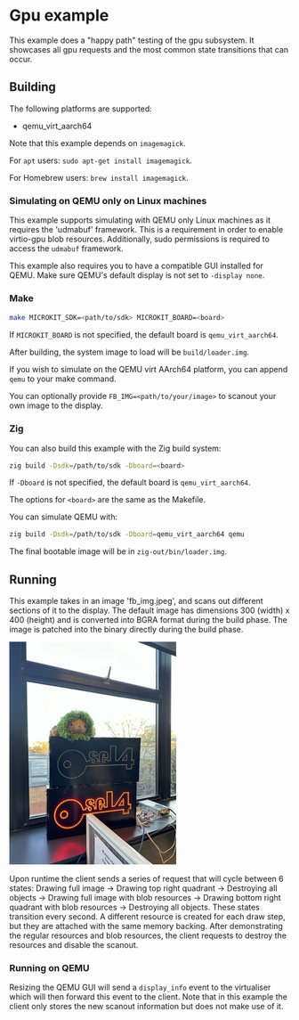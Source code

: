<!--
   Copyright 2022, UNSW
   SPDX-License-Identifier: CC-BY-SA-4.0
-->
# Gpu example

This example does a "happy path" testing of the gpu subsystem. It showcases all
gpu requests and the most common state transitions that can occur.

## Building

The following platforms are supported:
* qemu_virt_aarch64

Note that this example depends on `imagemagick`.

For `apt` users: `sudo apt-get install imagemagick`.

For Homebrew users: `brew install imagemagick`.

### Simulating on QEMU only on Linux machines
This example supports simulating with QEMU only Linux machines as it requires the
'udmabuf' framework. This is a requirement in order to enable virtio-gpu blob resources.
Additionally, sudo permissions is required to access the `udmabuf` framework.

This example also requires you to have a compatible GUI installed for QEMU.
Make sure QEMU's default display is not set to `-display none`.

### Make

```sh
make MICROKIT_SDK=<path/to/sdk> MICROKIT_BOARD=<board>
```

If `MICROKIT_BOARD` is not specified, the default board is `qemu_virt_aarch64`.

After building, the system image to load will be `build/loader.img`.

If you wish to simulate on the QEMU virt AArch64 platform, you can append `qemu` to your make command.

You can optionally provide `FB_IMG=<path/to/your/image>` to scanout your own image to the display.

### Zig

You can also build this example with the Zig build system:
```sh
zig build -Dsdk=/path/to/sdk -Dboard=<board>
```

If `-Dboard` is not specified, the default board is `qemu_virt_aarch64`.

The options for `<board>` are the same as the Makefile.

You can simulate QEMU with:
```sh
zig build -Dsdk=/path/to/sdk -Dboard=qemu_virt_aarch64 qemu
```

The final bootable image will be in `zig-out/bin/loader.img`.

## Running

This example takes in an image 'fb_img.jpeg', and scans out different sections of it to the display.
The default image has dimensions 300 (width) x 400 (height) and is converted into BGRA format during the build phase.
The image is patched into the binary directly during the build phase.

![fb_img.jpeg](fb_img.jpeg)

Upon runtime the client sends a series of request that will cycle between 6 states:
Drawing full image -> Drawing top right quadrant -> Destroying all objects -> Drawing full image with blob resources
-> Drawing bottom right quadrant with blob resources -> Destroying all objects.
These states transition every second. A different resource is created for each draw step,
but they are attached with the same memory backing. After demonstrating the regular resources and blob resources,
the client requests to destroy the resources and disable the scanout.

### Running on QEMU

Resizing the QEMU GUI will send a `display_info` event to the virtualiser which will then forward this event to the client.
Note that in this example the client only stores the new scanout information but does not make use of it.
